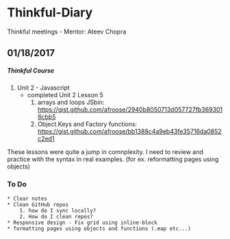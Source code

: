 # Thinkful-Diary
Thinkful meetings - Mentor: Ateev Chopra

## 01/18/2017

##### Thinkful Course

1. Unit 2 - Javascript
	* completed Unit 2 Lesson 5
		1. arrays and loops JSbin: https://gist.github.com/afroose/2940b8050713d057727fb3693018cbb5
		2. Object.Keys and Factory functions: https://gist.github.com/afroose/bb1388c4a9eb43fe35716da0852c2ed1

These lessons were quite a jump in comnplexity. I need to review and practice with the syntax in real examples.
(for ex. reformatting pages using objects)

### To Do

	* Clear notes
	* Clean GitHub repos
		1. how do I sync locally?
		2. How do I clean repos?
	* Responsive design - Fix grid using inline-block
	* formatting pages using objects and functions (.map etc...)
